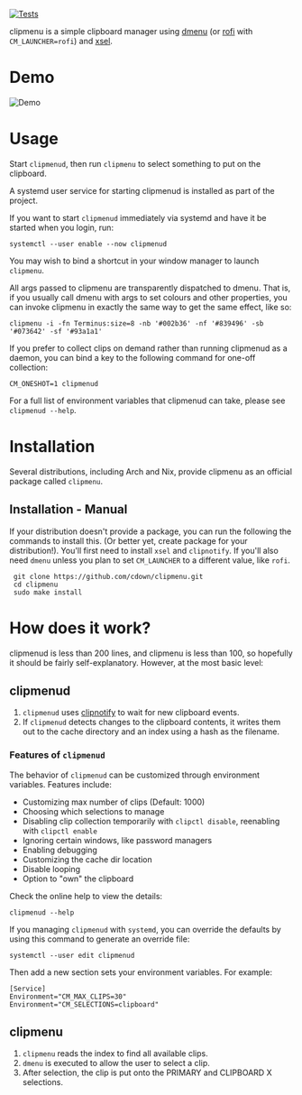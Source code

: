 [![Tests](https://img.shields.io/travis/cdown/clipmenu/develop.svg)](https://travis-ci.org/cdown/clipmenu)

clipmenu is a simple clipboard manager using [dmenu][] (or [rofi][] with
`CM_LAUNCHER=rofi`) and [xsel][].

# Demo

![Demo](https://cloud.githubusercontent.com/assets/660663/24079784/6f76da94-0c88-11e7-8251-40b1f02ebf3c.gif)

# Usage

Start `clipmenud`, then run `clipmenu` to select something to put on the
clipboard.

A systemd user service for starting clipmenud is installed as part of the project.

If you want to start `clipmenud` immediately via systemd and have it be started when you login, run:

    systemctl --user enable --now clipmenud

You may wish to bind a shortcut in your window manager to launch `clipmenu`.

All args passed to clipmenu are transparently dispatched to dmenu. That is, if
you usually call dmenu with args to set colours and other properties, you can
invoke clipmenu in exactly the same way to get the same effect, like so:

    clipmenu -i -fn Terminus:size=8 -nb '#002b36' -nf '#839496' -sb '#073642' -sf '#93a1a1'

If you prefer to collect clips on demand rather than running clipmenud as a
daemon, you can bind a key to the following command for one-off collection:

    CM_ONESHOT=1 clipmenud

For a full list of environment variables that clipmenud can take, please see
`clipmenud --help`.

# Installation

Several distributions, including Arch and Nix, provide clipmenu as an official
package called `clipmenu`.

## Installation - Manual

If your distribution doesn't provide a package, you can run the following
the commands to install this.  (Or better yet, create package for your distribution!).
You'll first need to install `xsel` and `clipnotify`. If you'll also need `dmenu` unless
you plan to set `CM_LAUNCHER` to a different value, like `rofi`.

     git clone https://github.com/cdown/clipmenu.git
     cd clipmenu
     sudo make install

# How does it work?

clipmenud is less than 200 lines, and clipmenu is less than 100, so hopefully
it should be fairly self-explanatory. However, at the most basic level:

## clipmenud

1. `clipmenud` uses [clipnotify](https://github.com/cdown/clipnotify) to wait
   for new clipboard events.
2. If `clipmenud` detects changes to the clipboard contents, it writes them out
   to the cache directory and an index using a hash as the filename.

### Features of `clipmenud`

The behavior of `clipmenud` can be customized through environment variables. Features include:

 * Customizing max number of clips (Default: 1000)
 * Choosing which selections to manage
 * Disabling clip collection temporarily with `clipctl disable`, reenabling with `clipctl enable`
 * Ignoring certain windows, like password managers
 * Enabling debugging
 * Customizing the cache dir location
 * Disable looping
 * Option to "own" the clipboard

Check the online help to view the details:

    clipmenud --help

If you managing `clipmenud` with `systemd`, you can override the defaults by using this command to generate an override file:

    systemctl --user edit clipmenud

Then add a new section sets your environment variables. For example:

```
[Service]
Environment="CM_MAX_CLIPS=30"
Environment="CM_SELECTIONS=clipboard"
```

## clipmenu

1. `clipmenu` reads the index to find all available clips.
2. `dmenu` is executed to allow the user to select a clip.
3. After selection, the clip is put onto the PRIMARY and CLIPBOARD X
   selections.

[dmenu]: http://tools.suckless.org/dmenu/
[rofi]: https://github.com/DaveDavenport/Rofi
[xsel]: http://www.vergenet.net/~conrad/software/xsel/
